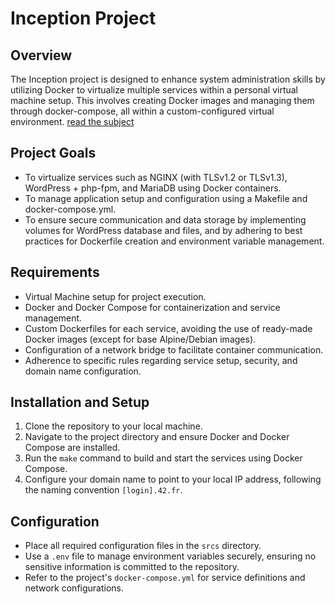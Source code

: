 # Inception Project

## Overview

The Inception project is designed to enhance system administration skills by utilizing Docker to virtualize multiple services within a personal virtual machine setup. This involves creating Docker images and managing them through docker-compose, all within a custom-configured virtual environment.
[read the subject](https://github.com/garenaud/Inception/blob/main/Inception.subject.pdf "Inception")

## Project Goals

- To virtualize services such as NGINX (with TLSv1.2 or TLSv1.3), WordPress + php-fpm, and MariaDB using Docker containers.
- To manage application setup and configuration using a Makefile and docker-compose.yml.
- To ensure secure communication and data storage by implementing volumes for WordPress database and files, and by adhering to best practices for Dockerfile creation and environment variable management.

## Requirements

- Virtual Machine setup for project execution.
- Docker and Docker Compose for containerization and service management.
- Custom Dockerfiles for each service, avoiding the use of ready-made Docker images (except for base Alpine/Debian images).
- Configuration of a network bridge to facilitate container communication.
- Adherence to specific rules regarding service setup, security, and domain name configuration.

## Installation and Setup

1. Clone the repository to your local machine.
2. Navigate to the project directory and ensure Docker and Docker Compose are installed.
3. Run the `make` command to build and start the services using Docker Compose.
4. Configure your domain name to point to your local IP address, following the naming convention `[login].42.fr`.

## Configuration

- Place all required configuration files in the `srcs` directory.
- Use a `.env` file to manage environment variables securely, ensuring no sensitive information is committed to the repository.
- Refer to the project's `docker-compose.yml` for service definitions and network configurations.
